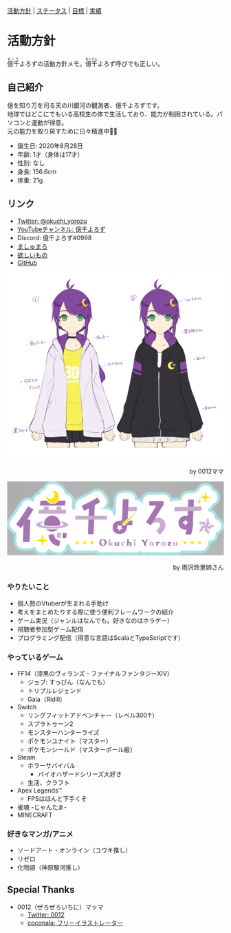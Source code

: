 [活動方針](index.md) | [ステータス](status.md) | [目標](achievement.md) | [実績](result.md)

# 活動方針
<ruby>億千<rp>（</rp><rt>おくち</rt><rp>）</rp></ruby>よろずの活動方針メモ。<ruby>億千<rp>（</rp><rt>おくせん</rt><rp>）</rp></ruby>よろず呼びでも正しい。

## 自己紹介
億を知り万を司る天の川銀河の観測者、億千よろずです。  
地球ではどこにでもいる高校生の体で生活しており、能力が制限されている。パソコンと運動が得意。  
元の能力を取り戻すために日々精進中🎋🍼

- 誕生日: 2020年8月28日
- 年齢: 1才（身体は17才）
- 性別: なし
- 身長: 156.6cm
- 体重: 21g

## リンク
- [Twitter: @okuchi_yorozu](https://twitter.com/okuchi_yorozu)
- [YouTubeチャンネル: 億千よろず](https://www.youtube.com/c/okuchiyorozu)
- Discord: 億千よろず#0998
- [ましゅまろ](https://marshmallow-qa.com/okuchi_yorozu)
- [欲しいもの](https://www.amazon.jp/hz/wishlist/ls/1ZG5GLS0DCPCL?ref_=wl_share)
- [GitHub](https://github.com/okuchi-yorozu)

![億千よろずラフスケッチ](src/images/okuchi-yorozu-rough.jpg)
<div style="text-align: right">by 0012ママ</div>

![億千よろずロゴ](src/images/okuchi-yorozu-logo-2.jpg)
<div style="text-align: right">by 雨沢玲里姉さん</div>

### やりたいこと
- 個人勢のVtuberが生まれる手助け
- 考えをまとめたりする際に使う便利フレームワークの紹介
- ゲーム実況（ジャンルはなんでも。好きなのはホラゲー）
- 視聴者参加型ゲーム配信
- プログラミング配信（得意な言語はScalaとTypeScriptです）

### やっているゲーム
- FF14（漆黒のヴィランズ - ファイナルファンタジーXIV）
  - ジョブ: すっぴん（なんでも）
  - トリプルレジェンド
  - Gaia（Ridill）
- Switch
  - リングフィットアドベンチャー（レベル300↑）
  - スプラトゥーン2
  - モンスターハンターライズ
  - ポケモンユナイト（マスター）
  - ポケモンシールド（マスターボール級）
- Steam
  - ホラーサバイバル
    - バイオハザードシリーズ大好き
  - 生活、クラフト
- Apex Legends™
  - FPSはほんと下手くそ
- 雀魂 -じゃんたま-
- MINECRAFT

### 好きなマンガ/アニメ
- ソードアート・オンライン（ユウキ推し）
- リゼロ
- 化物語（神原駿河推し）

## Special Thanks
- 0012（ぜろぜろいちに）マッマ
  - [Twitter: 0012](https://twitter.com/zyhnpo)
  - [coconala: フリーイラストレーター](https://profile.coconala.com/users/1125668)

